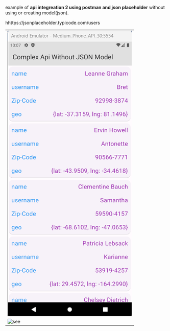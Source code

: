 <p> example of <b>api integreation 2 using postman and json placeholder</b> without using or creating model(json).</p>
h<link>https://jsonplaceholder.typicode.com/users </link></p>


<table align="center">
<tr>
<td valign="top"><img src="https://github.com/suraj-khot-19/img/blob/main/post2.png" alt="see "></td>  
</tr>
<tr>
<td valign="top"><img src="https://github.com/suraj-khot-19/img/blob/main/ezgif-2-d82a207fdf.gif" alt="see "></td>  
</table> 